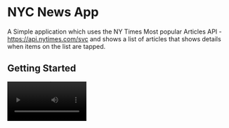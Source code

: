 # NYC News App

A Simple application which uses the NY Times Most popular Articles API -https://api.nytimes.com/svc and shows a list of articles that shows details when items on the list are tapped.

## Getting Started


<video src='https://raw.githubusercontent.com/rajeshmadasu/FlutterNewsApp/main/screenshots/newsapp.mp4' width=180></video>

